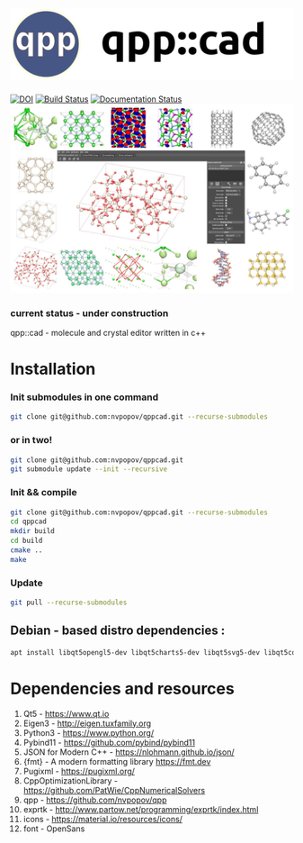 # ![](/data/images/icon_big.png)
[![DOI](https://zenodo.org/badge/DOI/10.5281/zenodo.3257167.svg)](https://doi.org/10.5281/zenodo.3257167)
[![Build Status](https://travis-ci.org/nvpopov/qppcad.svg?branch=master)](https://travis-ci.org/nvpopov/qppcad)
[![Documentation Status](https://readthedocs.org/projects/qppcad-doc/badge/?version=latest)](https://qppcad-doc.readthedocs.io/en/latest/?badge=latest)
![qppcad_collage](/docs/images/qppcad_coolage.jpg)
### current status - under construction
qpp::cad - molecule and crystal editor written in c++

# Installation

### Init submodules in one command
```bash
git clone git@github.com:nvpopov/qppcad.git --recurse-submodules
```

### or in two!
```bash
git clone git@github.com:nvpopov/qppcad.git
git submodule update --init --recursive
```

### Init && compile
```bash
git clone git@github.com:nvpopov/qppcad.git --recurse-submodules
cd qppcad
mkdir build
cd build
cmake ..
make
```

### Update
```bash
git pull --recurse-submodules
```

## Debian - based distro dependencies :
```bash
apt install libqt5opengl5-dev libqt5charts5-dev libqt5svg5-dev libqt5core5a libqt5widgets5 libqt5gui5 libpython3-dev
```

# Dependencies and resources
1. Qt5 - https://www.qt.io
2. Eigen3 - http://eigen.tuxfamily.org
3. Python3 - https://www.python.org/
4. Pybind11 - https://github.com/pybind/pybind11
5. JSON for Modern C++ - https://nlohmann.github.io/json/
6. {fmt} -  A modern formatting library https://fmt.dev
7. Pugixml - https://pugixml.org/
8. CppOptimizationLibrary - https://github.com/PatWie/CppNumericalSolvers
9. qpp - https://github.com/nvpopov/qpp
11. exprtk - http://www.partow.net/programming/exprtk/index.html
12. icons - https://material.io/resources/icons/
13. font - OpenSans
